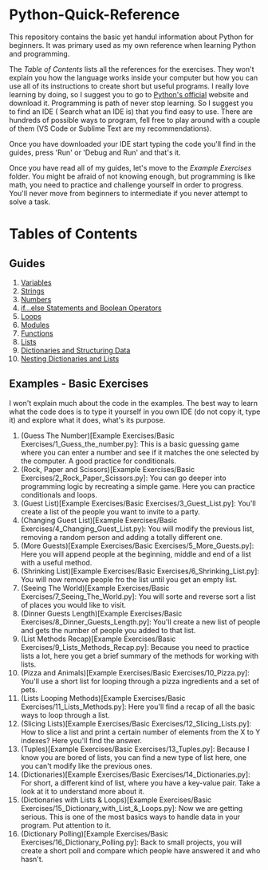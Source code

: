 # Python-Quick-Reference
This repository contains the basic yet handul information about Python for beginners. It was primary used as my own reference when learning Python and programming.

The *Table of Contents* lists all the references for the exercises. They won't explain you how the language works inside your computer but how you can use all of its instructions to create short but useful programs. I really love learning by doing, so I suggest you to go to [Python's official](https://www.python.org/downloads/) website and download it. Programming is path of never stop learning. So I suggest you to find an IDE ( Search what an IDE is) that you find easy to use. There are hundreds of possible ways to program, fell free to play around with a couple of them (VS Code or Sublime Text are my recommendations).

Once you have downloaded your IDE start typing the code you'll find in the guides, press 'Run' or 'Debug and Run' and that's it.

Once you have read all of my guides, let's move to the *Example Exercises* folder. You might be afraid of not knowing enough, but programming is like math, you need to practice and challenge yourself in order to progress. You'll never move from beginners to intermediate if you never attempt to solve a task.

# Tables of Contents

## Guides

1.  [Variables](Guides/1_Variables.md)
2.  [Strings](Guides/2_Strings.md)
3.  [Numbers](Guides/3_Numbers.md)
4.  [if...else Statements and Boolean Operators](Guides/4_If_Else_and_Booleans.md)
6.  [Loops](Guides/5_Loops.md)
7.  [Modules](Guides/6_Modules.md)
8.  [Functions](Guides/7_Functions.md)
9.  [Lists](Guides/8_Lists.md)
10. [Dictionaries and Structuring Data](Guides/10_Dictionaries_And_Structuring_Data.md)
11. [Nesting Dictionaries and Lists](Guides/11_Nesting_Dictionaries_And_Lists.md)

## Examples - Basic Exercises

I won't explain much about the code in the examples. The best way to learn what the code does is to type it yourself in you own IDE (do not copy it, type it) and explore what it does, what's its purpose.

1.  (Guess The Number)[Example Exercises/Basic Exercises/1_Guess_the_number.py]: This is a basic guessing game where you can enter a number and see if it matches the one selected by the computer. A good practice for conditionals.
2.  (Rock, Paper and Scissors)[Example Exercises/Basic Exercises/2_Rock_Paper_Scissors.py]: You can go deeper into programming logic by recreating a simple game. Here you can practice conditionals and loops.
3.  (Guest List)[Example Exercises/Basic Exercises/3_Guest_List.py]: You'll create a list of the people you want to invite to a party.
4.  (Changing Guest List)[Example Exercises/Basic Exercises/4_Changing_Guest_List.py): You will modify the previous list, removing a random person and adding a totally different one.
5.  (More Guests)[Example Exercises/Basic Exercises/5_More_Guests.py]: Here you will append people at the beginning, middle and end of a list with a useful method.
6.  (Shrinking List)[Example Exercises/Basic Exercises/6_Shrinking_List.py]: You will now remove people fro the list until you get an empty list.
7.  (Seeing The World)[Example Exercises/Basic Exercises/7_Seeing_The_World.py]: You will sorte and reverse sort a list of places you would like to visit.
8.  (Dinner Guests Length)[Example Exercises/Basic Exercises/8_Dinner_Guests_Length.py]: You'll create a new list of people and gets the number of people you added to that list.
9.  (List Methods Recap)[Example Exercises/Basic Exercises/9_Lists_Methods_Recap.py]: Because you need to practice lists a lot, here you get a brief summary of the methods for working with lists.
10. (Pizza and Animals)[Example Exercises/Basic Exercises/10_Pizza.py]: You'll use a short list for looping through a pizza ingredients and a set of pets.
11. (Lists Looping Methods)[Example Exercises/Basic Exercises/11_Lists_Methods.py]: Here you'll find a recap of all the basic ways to loop through a list.
12. (Slicing Lists)[Example Exercises/Basic Exercises/12_Slicing_Lists.py]: How to slice a list and print a certain number of elements from the X to Y indexes? Here you'll find the answer.
13. (Tuples)[Example Exercises/Basic Exercises/13_Tuples.py]: Because I know you are bored of lists, you can find a new type of list here, one you can't modify like the previous ones.
14. (Dictionaries)[Example Exercises/Basic Exercises/14_Dictionaries.py]: For short, a different kind of list, where you have a key-value pair. Take a look at it to understand more about it.
15. (Dictionaries with Lists & Loops)[Example Exercises/Basic Exercises/15_Dictionary_with_List_&_Loops.py]: Now we are getting serious. This is one of the most basics ways to handle data in your program. Put attention to it.
16. (Dictionary Polling)[Example Exercises/Basic Exercises/16_Dictionary_Polling.py]: Back to small projects, you will create a short poll and compare which people have answered it and who hasn't.
